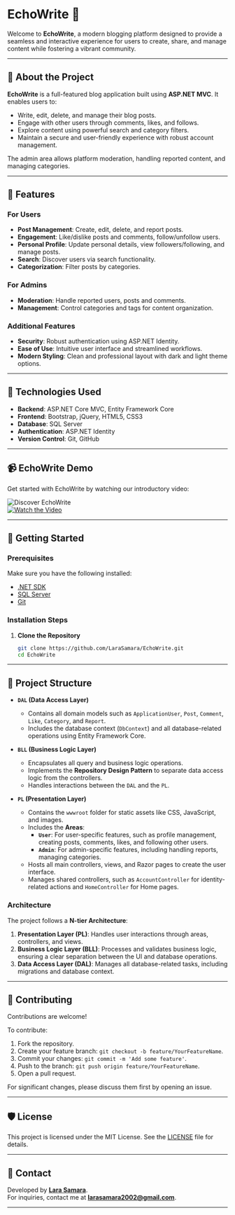 # EchoWrite 📝  
Welcome to **EchoWrite**, a modern blogging platform designed to provide a seamless and interactive experience for users to create, share, and manage content while fostering a vibrant community.

---

## 📖 About the Project  
**EchoWrite** is a full-featured blog application built using **ASP.NET MVC**. It enables users to:  
- Write, edit, delete, and manage their blog posts.  
- Engage with other users through comments, likes, and follows.  
- Explore content using powerful search and category filters.  
- Maintain a secure and user-friendly experience with robust account management.  

The admin area allows platform moderation, handling reported content, and managing categories.  

---

## 🌟 Features  
### For Users  
- **Post Management**: Create, edit, delete, and report posts.  
- **Engagement**: Like/dislike posts and comments, follow/unfollow users.  
- **Personal Profile**: Update personal details, view followers/following, and manage posts.  
- **Search**: Discover users via search functionality.  
- **Categorization**: Filter posts by categories.  

### For Admins  
- **Moderation**: Handle reported users, posts and comments.  
- **Management**: Control categories and tags for content organization.  

### Additional Features  
- **Security**: Robust authentication using ASP.NET Identity.  
- **Ease of Use**: Intuitive user interface and streamlined workflows.  
- **Modern Styling**: Clean and professional layout with dark and light theme options.  

---

## 🚀 Technologies Used  
- **Backend**: ASP.NET Core MVC, Entity Framework Core  
- **Frontend**: Bootstrap, jQuery, HTML5, CSS3  
- **Database**: SQL Server  
- **Authentication**: ASP.NET Identity  
- **Version Control**: Git, GitHub  

---
## 📹 EchoWrite Demo
Get started with EchoWrite by watching our introductory video:  

![Discover EchoWrite](https://img.youtube.com/vi/your_video_id/0.jpg)  
[![Watch the Video](https://img.youtube.com/vi/your_video_id/0.jpg)](https://www.youtube.com/watch?v=your_video_id)  

---
## 🔧 Getting Started  

### Prerequisites  
Make sure you have the following installed:  
- [.NET SDK](https://dotnet.microsoft.com/download)  
- [SQL Server](https://www.microsoft.com/en-us/sql-server/sql-server-downloads)  
- [Git](https://git-scm.com/)  

### Installation Steps  
1. **Clone the Repository**  
   ```bash  
   git clone https://github.com/LaraSamara/EchoWrite.git  
   cd EchoWrite

---
## 📂 Project Structure  

- **`DAL` (Data Access Layer)**  
  - Contains all domain models such as `ApplicationUser`, `Post`, `Comment`, `Like`, `Category`, and `Report`.  
  - Includes the database context (`DbContext`) and all database-related operations using Entity Framework Core.  

- **`BLL` (Business Logic Layer)**  
  - Encapsulates all query and business logic operations.  
  - Implements the **Repository Design Pattern** to separate data access logic from the controllers.  
  - Handles interactions between the `DAL` and the `PL`.  

- **`PL` (Presentation Layer)**  
  - Contains the `wwwroot` folder for static assets like CSS, JavaScript, and images.  
  - Includes the **Areas**:  
    - **`User`**: For user-specific features, such as profile management, creating posts, comments, likes, and following other users.  
    - **`Admin`**: For admin-specific features, including handling reports, managing categories.  
  - Hosts all main controllers, views, and Razor pages to create the user interface.  
  - Manages shared controllers, such as `AccountController` for identity-related actions and `HomeController` for Home pages.  

### **Architecture**  
The project follows a **N-tier Architecture**:  
1. **Presentation Layer (PL)**: Handles user interactions through areas, controllers, and views.  
2. **Business Logic Layer (BLL)**: Processes and validates business logic, ensuring a clear separation between the UI and database operations.  
3. **Data Access Layer (DAL)**: Manages all database-related tasks, including migrations and database context.  



---

## 🤝 Contributing  

Contributions are welcome!  

To contribute:  
1. Fork the repository.  
2. Create your feature branch: `git checkout -b feature/YourFeatureName`.  
3. Commit your changes: `git commit -m 'Add some feature'`.  
4. Push to the branch: `git push origin feature/YourFeatureName`.  
5. Open a pull request.  

For significant changes, please discuss them first by opening an issue.  

---

## 🛡️ License  

This project is licensed under the MIT License. See the [LICENSE](LICENSE) file for details.  

---

## 📧 Contact  

Developed by **[Lara Samara](https://www.linkedin.com/in/lara-samara/)**.  
For inquiries, contact me at **larasamara2002@gmail.com**.  

---

   

